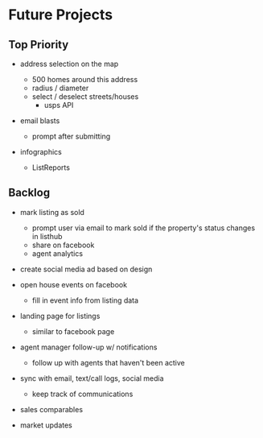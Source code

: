 # Future Projects

## Top Priority

- address selection on the map
  - 500 homes around this address
  - radius / diameter
  - select / deselect streets/houses
    - usps API

- email blasts
  - prompt after submitting

- infographics
  - ListReports

## Backlog

- mark listing as sold
  - prompt user via email to mark sold if the property's status changes in listhub
  - share on facebook
  - agent analytics

- create social media ad based on design

- open house events on facebook
  - fill in event info from listing data

- landing page for listings
  - similar to facebook page

- agent manager follow-up w/ notifications
  - follow up with agents that haven't been active

- sync with email, text/call logs, social media
  - keep track of communications

- sales comparables

- market updates